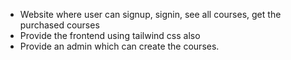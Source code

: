 * Website where user can signup, signin, see all courses, get the purchased courses
* Provide the frontend using tailwind css also
* Provide an admin which can create the courses. 